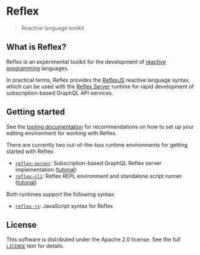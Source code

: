 # Reflex

> Reactive language toolkit

## What is Reflex?

Reflex is an experimental toolkit for the development of [reactive programming](https://en.wikipedia.org/wiki/Reactive_programming) languages.

In practical terms, Reflex provides the [ReflexJS](./reflex-js) reactive language syntax, which can be used with the [Reflex Server](./reflex-server) runtime for rapid development of subscription-based GraphQL API services.

## Getting started

See the [tooling documentation](./reflex-tools/README.md) for recommendations on how to set up your editing environment for working with Reflex.

There are currently two out-of-the-box runtime environments for getting started with Reflex:

- [`reflex-server`](./reflex-server): Subscription-based GraphQL Reflex server implementation ([tutorial](./reflex-server/examples))
- [`reflex-cli`](./reflex-cli): Reflex REPL environment and standalone script runner ([tutorial](./reflex-cli/examples))

Both runtimes support the following syntax:

- [`reflex-js`](./reflex-js): JavaScript syntax for Reflex

## License

This software is distributed under the Apache 2.0 license. See the full [`LICENSE`](./LICENSE) text for details.
